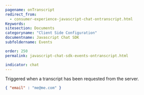 ```yaml
---
pagename: onTranscript
redirect_from:
  - consumer-experience-javascript-chat-ontranscript.html
Keywords:
sitesection: Documents
categoryname: "Client Side Configuration"
documentname: Javascript Chat SDK
subfoldername: Events

order: 250
permalink: javascript-chat-sdk-events-ontranscript.html

indicator: chat
---
```


Triggered when a transcript has been requested from the server.

```json
{ "email" : "me@me.com" }
```